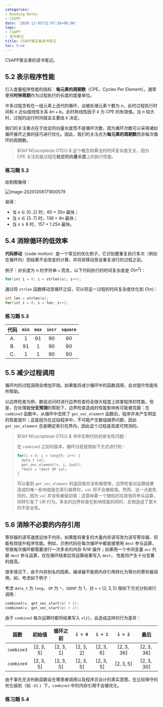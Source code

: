 ```yaml
---
categories:
- Reading Notes
- CSAPP
date: '2020-12-05T22:07:36+08:00'
tags:
- CSAPP
- 读书笔记
title: CSAPP第五章读书笔记
toc: true
---
```


CSAPP第五章的读书笔记。

<!--more-->

## 5.2 表示程序性能

引入度量程序性能的指标：**每元素的周期数**（CPE，Cycles Per Element）。通常使用**时钟周期**作为过程执行的长度的度量单位。

许多过程含有在一组元素上迭代的循环，设被处理元素个数为 $n$，此时过程执行时间和 $n$ 近似成线性关系 $kn + b$。此时称线性因子 $k$ 为 CPE 的有效值。当 $n$ 较大时，过程的运行时间就会主要由 $k$ 决定。

我们的关注重点在于给定的向量长度而不是循环次数，因为循环次数可以采用诸如循环展开之类的技巧进行优化。因此，我们的关注点为**每元素的周期数**而非每次循环的周期数。

> ${\bf N{\scriptsize OTE}}.$   这个概念和算法的时间复杂度无关，因为 CPE 关注的是过程在**给定的向量长度**上的执行性能。

### 练习题 5.2

绘制图像得：

![image-20201206171800579](https://cdn.jsdelivr.net/gh/panelatta/static-resources/img/image-20201206171800579.png)

易得：

- 当 $x \in [0..2]$ 时，$60 + 35n$ 最快；
- 当 $x \in [3..7]$ 时，$136 + 4n$ 最快；
- 当 $x \geq 8$ 时，$157 + 1.25n$ 最快。

## 5.4 消除循环的低效率

**代码移动**（code motion）是一个常见的优化例子，它识别要重复执行多次（例如在循环内）但结果不会改变的计算，并将其移动至该重复进行的过程之前。

例子：对长度为 $n$ 的字符串 `s` 而言，以下代码执行的时间复杂度是 $O(n^2)$：

```c
for(int i = 0; i < strlen(s); i++);
```

通过将 `strlen` 函数移动至循环之前，可以将这一过程的时间复杂度优化到 $O(n)$：

```c
int len = strlen(s);
for(int i = 0; i < len; i++);
```

### 练习题 5.3

| 代码 | `min` | `max` | `incr` | `square` |
| :--: | :---: | :---: | :----: | :------: |
|  A.  |   1   |  91   |   90   |    90    |
|  B.  |  91   |   1   |   90   |    90    |
|  C.  |   1   |   1   |   90   |    90    |

## 5.5 减少过程调用

循环内的过程调用会增加开销。如果能将减少循环中的函数调用，会对提升性能有所帮助。

以边界检查为例，数组访问时进行边界检查将会很大程度上损害程序的性能。但是，在处理器**分支预测**的帮助下，边界检查造成的性能影响有可能被克服：在 `combine3` 函数中，从循环中去除了 `get_vec_element` 函数后，程序并未产生明显的性能提升；这是因为在这段程序中，不可能产生数组越界问题，因此 `get_vec_element` 总是确定索引在界内，因此这个过程是高度可预测的。

> ${\bf N{\scriptsize OTE}}.$   书中实例代码的安全性问题：
>
> 在 `combine3` 之前的版本，循环过程是按如下方式进行的：
>
> ```c
> for(i = 0; i < length; i++) {
> 	data_t val;
> 	get_vec_element(v, i, &val);
> 	*dest = *dest OP val;
> }
> ```
>
>  可以看到 `get_vec_element` 的返回值并没有被使用，边界检查对运算结果造成的唯一影响就是在索引越界时，`val` 将不会被赋值。然而，这一点是危险的，因为 `val` 并没有被赋初值：这意味着一个随机的垃圾值将参与运算，同样引发了 UB 行为。多余的边界检查在影响性能的同时，反倒造成了更大的不安全性。

## 5.6 消除不必要的内存引用

寄存器的读写速度远快于内存，如果能将重复的大量内存读写改为读写寄存器，将能有效提升程序性能。例如，示例代码在每次循环中都直接使用 `dest` 参与运算，导致每次循环都需要进行一次多余的内存 R/W 操作；如果用一个中间变量 `acc` 代替 `dest` 参与运算，仅在循环结束后将运算结果写入 `dest`， 性能将产生十分显著的提高。

很多情况下，由于内存别名的因素，编译器不能把内存引用转化为等价的寄存器调用。如，考虑如下例子：

考虑 `data_t` 为 `long`， `OP` 为 `*`，`IDENT` 为 1，对 `v` = $[2,3,5]$ 按如下方式分别进行调用：

```c
combine3(v, get_vec_start(v) + 2);
combine4(v, get_vec_start(v) + 2);
```

由于 `combine3` 每次运算时都将结果写入 `v[2]`，会造成这样的行为差异：

|    函数    |  初始值   | 循环之前  |  `i = 0`  |  `i = 1`  |  `i = 2`   |    最后    |
| :--------: | :-------: | :-------: | :-------: | :-------: | :--------: | :--------: |
| `combine3` | $[2,3,5]$ | $[2,3,1]$ | $[2,3,2]$ | $[2,3,6]$ | $[2,3,36]$ | $[2,3,36]$ |
| `combine4` | $[2,3,5]$ | $[2,3,5]$ | $[2,3,5]$ | $[2,3,5]$ | $[2,3,5]$  | $[2,3,30]$ |

由于事先无法判断函数会在哪里被调用以及程序员设计的真实意图，在比较保守的优化级别（如 `-O1` ）下，`combine3` 中的内存引用不会被优化。

### 练习题 5.4
